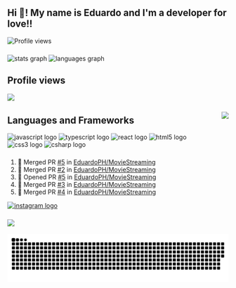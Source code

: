 <h2 align="left" >Hi 👋! My name is Eduardo and I'm a developer for love!! </h2>

![Profile views](https://gpvc.arturio.dev/andreinaoliveira)

###
<div align="left">
  <img src="https://edustats.vercel.app/api?hide_title=false&hide_rank=false&show_icons=true&include_all_commits=true&count_private=true&disable_animations=false&theme=nightowl&locale=en&hide_border=false&username=eduardoph" height="150" alt="stats graph"  />
  <img src="https://edustats.vercel.app/api/top-langs?locale=en&hide_title=false&layout=compact&card_width=320&langs_count=10&theme=nightowl&hide_border=false&username=eduardoph" height="150" alt="languages graph"  />
</div>

###
<div align="left">
  <h2 align="left">Profile views </h2>
  <img src="https://profile-counter.glitch.me/eduardoph/count.svg?"  />
</div>

###

<img align="right" height="150" src="https://avatars.githubusercontent.com/u/88357842?s=400&u=b9054125913c5032f58830682b1734881a80ac13&v=4"  />

###


<div align="left">
  <h2>  Languages and Frameworks </h2>
  <img src="https://cdn.jsdelivr.net/gh/devicons/devicon/icons/javascript/javascript-original.svg" height="30" width="42" alt="javascript logo"  />
  <img src="https://cdn.jsdelivr.net/gh/devicons/devicon/icons/typescript/typescript-plain.svg" height="30" width="42" alt="typescript logo"  />
  <img src="https://cdn.jsdelivr.net/gh/devicons/devicon/icons/react/react-original.svg" height="30" width="42" alt="react logo"  />
  <img src="https://cdn.jsdelivr.net/gh/devicons/devicon/icons/html5/html5-original.svg" height="30" width="42" alt="html5 logo"  />
  <img src="https://cdn.jsdelivr.net/gh/devicons/devicon/icons/css3/css3-original.svg" height="30" width="42" alt="css3 logo"  />
  <img src="https://cdn.jsdelivr.net/gh/devicons/devicon/icons/csharp/csharp-original.svg" height="30" width="42" alt="csharp logo"  />
</div>

###

  <!--START_SECTION:activity--> 
1. 🎉 Merged PR [#5](https://github.com/EduardoPH/MovieStreaming/pull/5) in [EduardoPH/MovieStreaming](https://github.com/EduardoPH/MovieStreaming)
2. 🎉 Merged PR [#2](https://github.com/EduardoPH/MovieStreaming/pull/2) in [EduardoPH/MovieStreaming](https://github.com/EduardoPH/MovieStreaming)
3. 💪 Opened PR [#5](https://github.com/EduardoPH/MovieStreaming/pull/5) in [EduardoPH/MovieStreaming](https://github.com/EduardoPH/MovieStreaming)
4. 🎉 Merged PR [#3](https://github.com/EduardoPH/MovieStreaming/pull/3) in [EduardoPH/MovieStreaming](https://github.com/EduardoPH/MovieStreaming)
5. 🎉 Merged PR [#4](https://github.com/EduardoPH/MovieStreaming/pull/4) in [EduardoPH/MovieStreaming](https://github.com/EduardoPH/MovieStreaming)
<!--END_SECTION:activity-->

<div align="left">
<a href="https://www.instagram.com/eududu_mendes"> 
  <img src="https://img.shields.io/static/v1?message=Instagram&logo=instagram&label=&color=E4405F&logoColor=white&labelColor=&style=for-the-badge" height="35" alt="instagram logo"  />
</a>
</div>

###

 <img src="https://github-profile-trophy.vercel.app/?username=eduardoph&amp;theme=dracula&amp;row=2&amp;no-bg=true&amp;column=3&amp;margin-w=15&amp;margin-h=15"  style="max-width: 100%;">



<br clear="both">

![Snake animation](https://github.com/eduardoph/eduardoph/blob/output/github-contribution-grid-snake-dark.svg)

###
